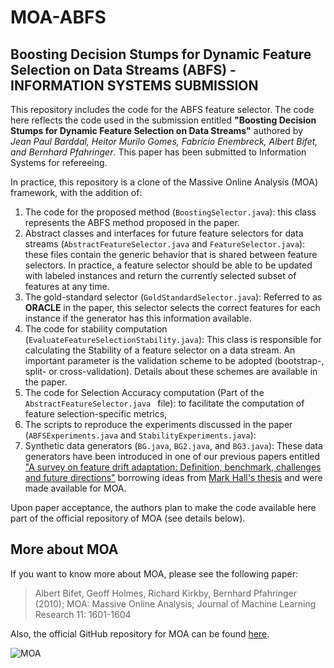 # MOA-ABFS

## Boosting Decision Stumps for Dynamic Feature Selection on Data Streams (ABFS) - INFORMATION SYSTEMS SUBMISSION
This repository includes the code for the ABFS feature selector. The code here reflects the code used in the submission entitled **"Boosting Decision Stumps for Dynamic Feature Selection on Data Streams"** authored by *Jean Paul Barddal, Heitor Murilo Gomes, Fabrício Enembreck, Albert Bifet, and Bernhard Pfahringer*.
This paper has been submitted to Information Systems for refereeing.

In practice, this repository is a clone of the Massive Online Analysis (MOA) framework, with the addition of:

1. The code for the proposed method (`BoostingSelector.java`): this class represents the ABFS method proposed in the paper.
2. Abstract classes and interfaces for future feature selectors for data streams (`AbstractFeatureSelector.java` and `FeatureSelector.java`): these files contain the generic behavior that is shared between feature selectors. In practice, a feature selector should be able to be updated with labeled instances and return the currently selected subset of features at any time.
3. The gold-standard selector (`GoldStandardSelector.java`): Referred to as **ORACLE** in the paper, this selector selects the correct features for each instance if the generator has this information available.
3. The code for stability computation (`EvaluateFeatureSelectionStability.java`): This class is responsible for calculating the Stability of a feature selector on a data stream. An important parameter is the validation scheme to be adopted (bootstrap-, split- or cross-validation). Details about these schemes are available in the paper.
4. The code for Selection Accuracy computation (Part of the `AbstractFeatureSelector.java ` file): to facilitate the computation of feature selection-specific metrics, 
5. The scripts to reproduce the experiments discussed in the paper (`ABFSExperiments.java` and `StabilityExperiments.java`):
6. Synthetic data generators (`BG.java`, `BG2.java`, and `BG3.java`): These data generators have been introduced in one of our previous papers entitled ["A survey on feature drift adaptation: Definition, benchmark, challenges and future directions"](https://www.sciencedirect.com/science/article/pii/S0164121216301030?via%3Dihub) borrowing ideas from [Mark Hall's thesis](https://www.cs.waikato.ac.nz/~mhall/thesis.pdf) and were made available for MOA.

Upon paper acceptance, the authors plan to make the code available here part of the official repository of MOA (see details below).


## More about MOA
If you want to know more about MOA, please see the following paper:

> Albert Bifet, Geoff Holmes, Richard Kirkby, Bernhard Pfahringer (2010);
> MOA: Massive Online Analysis; Journal of Machine Learning Research 11: 1601-1604 


Also, the official GitHub repository for MOA can be found [here](https://github.com/waikato/moa).

![MOA][logo]

[logo]: http://moa.cms.waikato.ac.nz/wp-content/uploads/2014/11/LogoMOA.jpg "Logo MOA"

